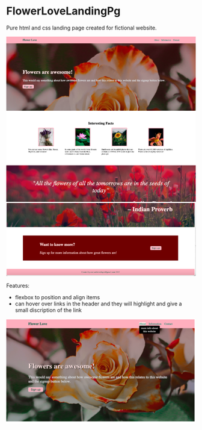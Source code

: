 # FlowerLoveLandingPg

Pure html and css landing page created for fictional website. 

<img src="Screen Shot 2022-01-23 at 12.13.21 PM.png">
<img src="Screen Shot 2022-01-23 at 12.13.29 PM.png">

Features:
- flexbox to position and align items
- can hover over links in the header and they will highlight and give a small discription of the link

<img src="Screen Shot 2022-01-23 at 12.05.43 PM.png">



